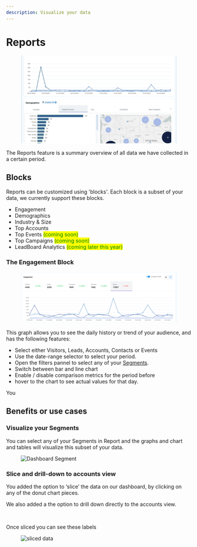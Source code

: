 ```yaml
---
description: Visualize your data
---
```


# Reports

<figure><img src="../.gitbook/assets/reports2.gif" alt=""><figcaption></figcaption></figure>

The Reports feature is a summary overview of all data we have collected in a certain period.

## Blocks

Reports can be customized using 'blocks'. Each block is a subset of your data, we currently support these blocks.&#x20;

* Engagement
* Demographics
* Industry & Size
* Top Accounts
* Top Events <mark style="color:green;">(coming soon)</mark>
* Top Campaigns <mark style="color:green;">(coming soon)</mark>
* LeadBoard Analytics <mark style="color:green;">(coming later this year)</mark>

### The Engagement Block

<figure><img src="../.gitbook/assets/LeadBoxer_App (26).png" alt=""><figcaption></figcaption></figure>

This graph allows you to see the daily history or trend of your audience, and has the following features:

* Select either Visitors, Leads, Accounts, Contacts or Events
* Use the date-range selector to select your period. &#x20;
* Open the filters pannel to select any of your [Segments](elements/segments.md).&#x20;
* Switch between bar and line chart
* Enable / disable comparison metrics for the period before
* hover to the chart to see actual values for that day. &#x20;

You

## Benefits or use cases

### Visualize your Segments

You can select any of your Segments in Report and the graphs and chart and tables will visualize this subset of your data.

<figure><img src="https://wp.leadboxer.com/wp-content/uploads/LeadBoxer_App-1-3-1.png" alt="Dashboard Segment"><figcaption></figcaption></figure>

### Slice and drill-down to accounts view

You added the option to ‘slice’ the data on our dashboard, by clicking on any of the donut chart pieces.

We also added a the option to drill down directly to the accounts view.

<figure><img src="https://wp.leadboxer.com/wp-content/uploads/Screenshot-2021-11-20-at-08.30.11-1.png" alt=""><figcaption></figcaption></figure>

Once sliced you can see these labels

<figure><img src="https://wp.leadboxer.com/wp-content/uploads/LeadBoxer_App-6-1.png" alt="sliced data"><figcaption></figcaption></figure>
